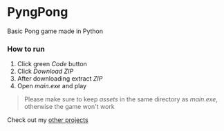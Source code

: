 # PyngPong  

Basic Pong game made in Python  

### How to run  
1. Click green *Code* button    
2. Click *Download ZIP*  
3. After downloading extract *ZIP*  
4. Open *main.exe* and play  
> Please make sure to keep *assets* in the same directory as *main.exe*, otherwise the game won't work  

Check out my [other projects](https://github.com/yungcypo?tab=repositories)
